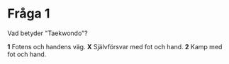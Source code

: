# Fråga 1

Vad betyder "Taekwondo"?

**1** Fotens och handens väg.
**X** Självförsvar med fot och hand.
**2** Kamp med fot och hand.
